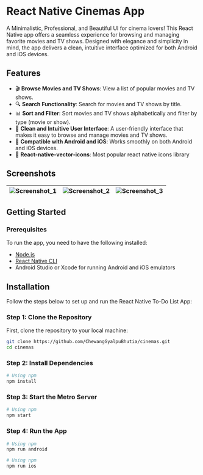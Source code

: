 # React Native Cinemas App
A Minimalistic, Professional, and Beautiful UI for cinema lovers!
This React Native app offers a seamless experience for browsing and managing favorite movies and TV shows. Designed with elegance and simplicity in mind, the app delivers a clean, intuitive interface optimized for both Android and iOS devices.

## Features
- 🎬 **Browse Movies and TV Shows**: View a list of popular movies and TV shows.
- 🔍 **Search Functionality**: Search for movies and TV shows by title.
- 📊 **Sort and Filter**: Sort movies and TV shows alphabetically and filter by type (movie or show).
- 🌟 **Clean and Intuitive User Interface**: A user-friendly interface that makes it easy to browse and manage movies and TV shows.
- 📱 **Compatible with Android and iOS**: Works smoothly on both Android and iOS devices.
- 🌟 **React-native-vector-icons**: Most popular react native icons library

## Screenshots
| ![Screenshot_1](https://github.com/user-attachments/assets/815bcd07-3f00-493e-88aa-f31cc50ff8d9) | ![Screenshot_2](https://github.com/user-attachments/assets/3eb79525-0efa-4c88-b841-ec1f36574ff8) | ![Screenshot_3](https://github.com/user-attachments/assets/45dfd879-df59-4c23-986a-7e1fda216ce5) |
| --- | --- | --- |


## Getting Started

### Prerequisites

To run the app, you need to have the following installed:

- [Node.js](https://nodejs.org/)
- [React Native CLI](https://reactnative.dev/docs/environment-setup)
- Android Studio or Xcode for running Android and iOS emulators

## Installation

Follow the steps below to set up and run the React Native To-Do List App:

### Step 1: Clone the Repository

First, clone the repository to your local machine:

```sh
git clone https://github.com/ChewangGyalpuBhutia/cinemas.git
cd cinemas
```

### Step 2: Install Dependencies
```sh
# Using npm
npm install
```

### Step 3: Start the Metro Server
```sh
# Using npm
npm start
```

### Step 4: Run the App
```sh
# Using npm
npm run android

# Using npm
npm run ios
```
